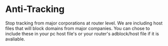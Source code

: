 # Anti-Tracking
Stop tracking from major corporations at router level.
We are including host files that will block domains from major companies. You can chose to include these in your pc host file's or your router's adblock/host file if it is avaliable.
